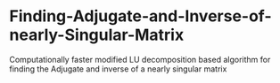 # Finding-Adjugate-and-Inverse-of-nearly-Singular-Matrix
Computationally faster modified LU decomposition based algorithm for finding the Adjugate and inverse of a nearly singular matrix
